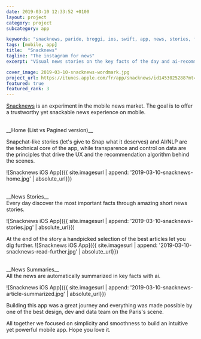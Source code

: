 ```yaml
---
date: 2019-03-10 12:33:52 +0100
layout: project
category: project
subcategory: app

keywords: "snacknews, paride, broggi, ios, swift, app, news, stories, feed, rss, tech"
tags: [mobile, app]
title:  "Snacknews"
tagline: "The instagram for news"
excerpt: "Visual news stories on the key facts of the day and ai-recommended articles automatically summarized for you. Here's the Instagram for news."

cover_image: 2019-03-10-snacknews-wordmark.jpg
project_url: https://itunes.apple.com/fr/app/snacknews/id1453025288?mt=8
featured: true
featured_rank: 3
---
```


[Snacknews](https://itunes.apple.com/fr/app/snacknews/id1453025288?mt=8) is an experiment in the mobile news market. The goal is to offer a trustworthy yet snackable news experience on mobile.

<br>
__Home (List vs Pagined version)__

Snapchat-like stories (let's give to Snap what it deserves) and AI/NLP are the technical core of the app, while transparence and control on data are the principles that drive the UX and the recommendation algorithm behind the scenes.

![Snacknews iOS App]({{ site.imagesurl | append: '2019-03-10-snacknews-home.jpg' | absolute_url}})

<br>
__News Stories__<br>
Every day discover the most important facts through amazing short news stories.

![Snacknews iOS App]({{ site.imagesurl | append: '2019-03-10-snacknews-stories.jpg' | absolute_url}})

At the end of the story a handpicked selection of the best articles let you dig further.
![Snacknews iOS App]({{ site.imagesurl | append: '2019-03-10-snacknews-read-further.jpg' | absolute_url}})

<br>
__News Summaries__<br>
All the news are automatically summarized in key facts with ai.

![Snacknews iOS App]({{ site.imagesurl | append: '2019-03-10-snacknews-article-summarized.jpg' | absolute_url}})

Building this app was a great journey and everything was made possible by one of the best design, dev and data team on the Paris's scene.

All together we focused on simplicity and smoothness to build an intuitive yet powerful mobile app. Hope you love it.
